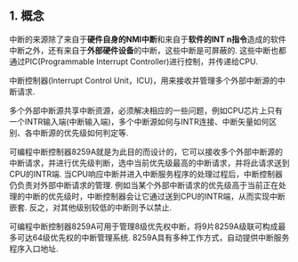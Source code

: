 ## 1. 概念

中断的来源除了来自于**硬件自身的NMI中断**和来自于**软件的INT n指令**造成的软件中断之外，还有来自于**外部硬件设备**的中断，这些中断是可屏蔽的. 这些中断也都通过PIC(Programmable Interrupt Controller)进行控制，并传递给CPU. 

中断控制器(Interrupt Control Unit，ICU)，用来接收并管理多个外部中断源的中断请求. 

多个外部中断源共享中断资源，必须解决相应的一些问题，例如CPU芯片上只有一个INTR输入端(中断输入端)，多个中断源如何与INTR连接、中断矢量如何区别、各中断源的优先级如何判定等. 

可编程中断控制器8259A就是为此目的而设计的，它可以接收多个外部中断源的中断请求，并进行优先级判断，选中当前优先级最高的中断请求，并将此请求送到CPU的INTR端. 当CPU响应中断并进入中断服务程序的处理过程后，中断控制器仍负责对外部中断请求的管理. 例如当某个外部中断请求的优先级高于当前正在处理的中断的优先级时，中断控制器会让它通过送到CPU的INTR端，从而实现中断嵌套. 反之，对其他级别较低的中断则予以禁止. 


可编程中断控制器8259A可用于管理8级优先权中断，将9片8259A级联可构成最多可达64级优先权的中断管理系统. 8259A具有多种工作方式，自动提供中断服务程序入口地址. 
